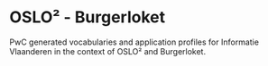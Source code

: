 # OSLO² - Burgerloket
PwC generated vocabularies and application profiles for Informatie Vlaanderen in the context of OSLO² and Burgerloket.
